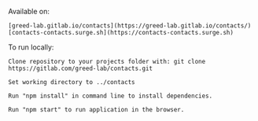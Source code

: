 Available on:

    [greed-lab.gitlab.io/contacts](https://greed-lab.gitlab.io/contacts/)
    [contacts-contacts.surge.sh](https://contacts-contacts.surge.sh)

To run locally:

    Clone repository to your projects folder with: git clone https://gitlab.com/greed-lab/contacts.git

    Set working directory to ../contacts

    Run "npm install" in command line to install dependencies.

    Run "npm start" to run application in the browser.
